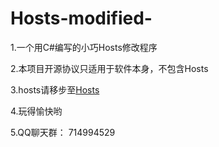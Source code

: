 # Hosts-modified-  

1.一个用C#编写的小巧Hosts修改程序

2.本项目开源协议只适用于软件本身，不包含Hosts

3.hosts请移步至[Hosts](https://github.com/ForyouLight/hosts)  

4.玩得愉快哟

5.QQ聊天群： 714994529
